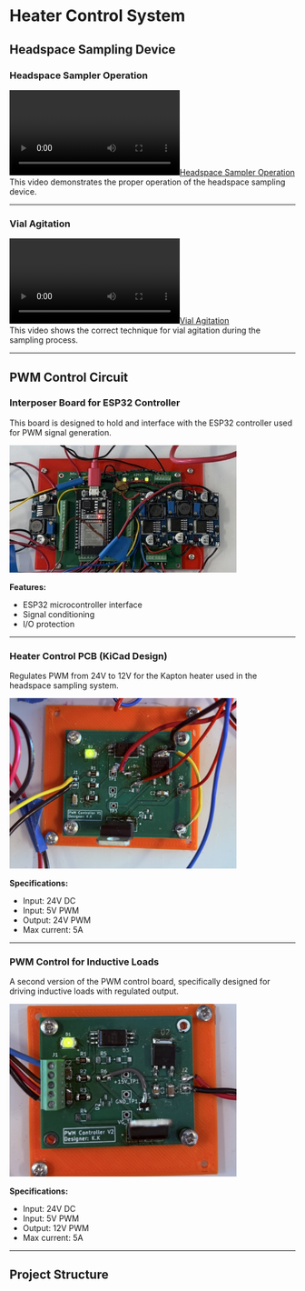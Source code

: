 # Heater Control System

## Headspace Sampling Device

### Headspace Sampler Operation
[![Headspace Sampler Operation](Documents/Videos/Headspace%20Sampling%20Device%20Operation.mp4)](Documents/Videos/Headspace%20Sampling%20Device%20Operation.mp4)  
This video demonstrates the proper operation of the headspace sampling device.

---

### Vial Agitation
[![Vial Agitation](Documents/Videos/Vial%20Agitation.mp4)](Documents/Videos/Vial%20Agitation.mp4)  
This video shows the correct technique for vial agitation during the sampling process.

---

## PWM Control Circuit

### Interposer Board for ESP32 Controller
This board is designed to hold and interface with the ESP32 controller used for PWM signal generation.

<img src="Interpose/Images/Interpose.JPEG" width="400" alt="Interpose Control Board">

**Features:**
- ESP32 microcontroller interface
- Signal conditioning
- I/O protection

---

### Heater Control PCB (KiCad Design)
Regulates PWM from 24V to 12V for the Kapton heater used in the headspace sampling system.

<img src="Heater-Control-PCB/Images/PWM%20controller%20V1.JPEG" width="400" alt="PWM Control Board V1">

**Specifications:**
- Input: 24V DC
- Input: 5V PWM
- Output: 24V PWM
- Max current: 5A

---

### PWM Control for Inductive Loads
A second version of the PWM control board, specifically designed for driving inductive loads with regulated output.

<img src="PWM%20Control%20Circuit/Images/PWM%20Controller%20V2.JPEG" width="400" alt="PWM Control Board V2">

**Specifications:**
- Input: 24V DC
- Input: 5V PWM
- Output: 12V PWM
- Max current: 5A

---

## Project Structure